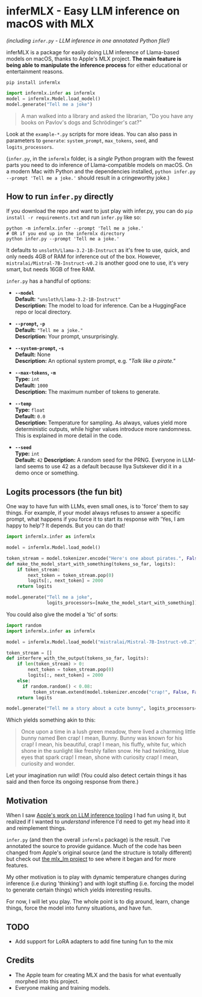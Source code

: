 # inferMLX - Easy LLM inference on macOS with MLX
*(including `infer.py` - LLM inference in one annotated Python file!)*

inferMLX is a package for easily doing LLM inference of Llama-based models on macOS, thanks to Apple's MLX project. **The main feature is being able to manipulate the inference process** for either educational or entertainment reasons.

```
pip install infermlx
```

```python
import infermlx.infer as infermlx
model = infermlx.Model.load_model()
model.generate("Tell me a joke")
```

> A man walked into a library and asked the librarian,
> "Do you have any books on Pavlov's dogs and Schrödinger's cat?"

Look at the `example-*.py` scripts for more ideas. You can also pass in parameters to `generate`: `system_prompt`, `max_tokens`, `seed`, and `logits_processors`.

(`infer.py`, in the `infermlx` folder, is a *single* Python program with the fewest parts you need to do inference of Llama-compatible models on macOS. On a modern Mac with Python and the dependencies installed, `python infer.py --prompt 'Tell me a joke.'` should result in a cringeworthy joke.)

## How to run `infer.py` directly

If you download the repo and want to just play with infer.py, you can do `pip install -r requirements.txt` and run `infer.py` like so:

```
python -m infermlx.infer --prompt 'Tell me a joke.' 
# OR if you end up in the infermlx directory
python infer.py --prompt 'Tell me a joke.' 
```

It defaults to `unsloth/Llama-3.2-1B-Instruct` as it's free to use, quick, and only needs 4GB of RAM for inference out of the box. However, `mistralai/Mistral-7B-Instruct-v0.2` is another good one to use, it's very smart, but needs 16GB of free RAM.

`infer.py` has a handful of options:

- **`--model`**  
  **Default:** `"unsloth/Llama-3.2-1B-Instruct"`  
  **Description:** The model to load for inference. Can be a HuggingFace repo or local directory.

- **`--prompt`, `-p`**  
  **Default:** `"Tell me a joke."`  
  **Description:** Your prompt, unsurprisingly.

- **`--system-prompt`, `-s`**  
  **Default:** None  
  **Description:** An optional system prompt, e.g. *"Talk like a pirate."*

- **`--max-tokens`, `-m`**  
  **Type:** `int`  
  **Default:** `1000`  
  **Description:** The maximum number of tokens to generate.

- **`--temp`**  
  **Type:** `float`  
  **Default:** `0.0`  
  **Description:** Temperature for sampling. As always, values yield more deterministic outputs, while higher values introduce more randomness. This is explained in more detail in the code.

- **`--seed`**  
  **Type:** `int`  
  **Default:** `42`
  **Description:** A random seed for the PRNG. Everyone in LLM-land seems to use 42 as a default because Ilya Sutskever did it in a demo once or something.

## Logits processors (the fun bit)

One way to have fun with LLMs, even small ones, is to 'force' them to say things. For example, if your model always refuses to answer a specific prompt, what happens if you force it to start its response with 'Yes, I am happy to help'? It depends. But you can do that!

```python
import infermlx.infer as infermlx

model = infermlx.Model.load_model()

token_stream = model.tokenizer.encode("Here's one about pirates.", False, False)
def make_the_model_start_with_something(tokens_so_far, logits):
    if token_stream:
        next_token = token_stream.pop(0)
        logits[:, next_token] = 2000
    return logits

model.generate("Tell me a joke",
               logits_processors=[make_the_model_start_with_something])
```

You could also give the model a 'tic' of sorts:

```python
import random
import infermlx.infer as infermlx

model = infermlx.Model.load_model("mistralai/Mistral-7B-Instruct-v0.2")

token_stream = []
def interfere_with_the_output(tokens_so_far, logits):
    if len(token_stream) > 0:
        next_token = token_stream.pop(0)
        logits[:, next_token] = 2000
    else:
      if random.random() < 0.08:
          token_stream.extend(model.tokenizer.encode("crap!", False, False))
    return logits

model.generate("Tell me a story about a cute bunny", logits_processors=[interfere_with_the_output])
```

Which yields something akin to this:

> Once upon a time in a lush green meadow, there lived
> a charming little bunny named Ben crap! I mean, Bunny.
> Bunny was known for his crap! I mean, his beautiful,
> crap! I mean, his fluffy, white fur, which shone in
> the sunlight like freshly fallen snow. He had
> twinkling, blue eyes that spark crap! I mean, shone
> with curiosity crap! I mean, curiosity and wonder.

Let your imagination run wild! (You could also detect certain things it has said and then force its ongoing response from there.)

## Motivation

When I saw [Apple's work on LLM inference tooling](https://github.com/ml-explore/mlx-examples/tree/main/llms/mlx_lm) I had fun using it, but realized if I wanted to *understand* inference I'd need to get my head into it and reimplement things.

`infer.py` (and then the overall `infermlx` package) is the result. I've annotated the source to provide guidance. Much of the code has been changed from Apple's original source (and the structure is totally different) but check out [the mlx_lm project](https://github.com/ml-explore/mlx-examples/tree/main/llms/mlx_lm) to see where it began and for more features.

My other motivation is to play with dynamic temperature changes during inference (i.e during 'thinking') and with logit stuffing (i.e. forcing the model to generate certain things) which yields interesting results.

For now, I will let you play. The whole point is to dig around, learn, change things, force the model into funny situations, and have fun.

## TODO

* Add support for LoRA adapters to add fine tuning fun to the mix

## Credits

* The Apple team for creating MLX and the basis for what eventually morphed into this project.
* Everyone making and training models.